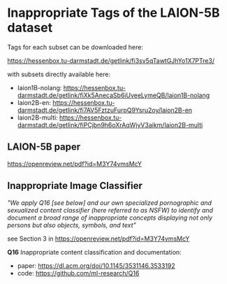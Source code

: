 # Inappropriate Tags of the LAION-5B dataset

Tags for each subset can be downloaded here: 
  
  https://hessenbox.tu-darmstadt.de/getlink/fi3sv5qTawtGJhYo1X7PTre3/

with subsets directly available here:
* laion1B-nolang: https://hessenbox.tu-darmstadt.de/getlink/fiXk5AnecaSb6iUveeLymeQB/laion1B-nolang
* laion2B-en: https://hessenbox.tu-darmstadt.de/getlink/fi7AV5FztzuFurpQ9Ysru2oy/laion2B-en
* laion2B-multi: https://hessenbox.tu-darmstadt.de/getlink/fiPCjbn9h6oXrAqWjyV3aikm/laion2B-multi


## LAION-5B paper
https://openreview.net/pdf?id=M3Y74vmsMcY

## Inappropriate Image Classifier
*"We apply Q16 [see below] and our own specialized pornographic and sexualized content classifier (here
referred to as NSFW) to identify and document a broad range of inappropriate concepts displaying
not only persons but also objects, symbols, and text"*

see Section 3 in https://openreview.net/pdf?id=M3Y74vmsMcY

**Q16**
Inappropriate content classification and documentation:
* paper: https://dl.acm.org/doi/10.1145/3531146.3533192
* code: https://github.com/ml-research/Q16
